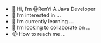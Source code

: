- 👋 Hi, I’m @RenYi A Java Developer
- 👀 I’m interested in ...
- 🌱 I’m currently learning ...
- 💞️ I’m looking to collaborate on ...
- 📫 How to reach me ...

<!---
RenYiNeverGiveup/RenYiNeverGiveup is a ✨ special ✨ repository because its `README.md` (this file) appears on your GitHub profile.
You can click the Preview link to take a look at your changes.
--->
